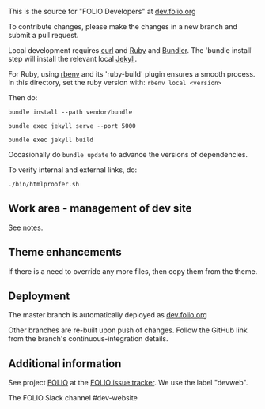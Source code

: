 This is the source for "FOLIO Developers" at [dev.folio.org](https://dev.folio.org/)

To contribute changes, please make the changes in a new branch and submit a
pull request.

Local development requires [curl](https://curl.haxx.se/) and
[Ruby](https://www.ruby-lang.org/) and [Bundler](https://bundler.io/).
The 'bundle install' step will install the relevant local
[Jekyll](https://jekyllrb.com/).

For Ruby, using [rbenv](https://github.com/rbenv/rbenv) and its 'ruby-build'
plugin ensures a smooth process. In this directory, set the ruby version
with: `rbenv local <version>`

Then do:

```
bundle install --path vendor/bundle
```

```
bundle exec jekyll serve --port 5000
```

```
bundle exec jekyll build
```

Occasionally do `bundle update` to advance the versions of dependencies.

To verify internal and external links, do:

```
./bin/htmlproofer.sh
```

## Work area - management of dev site

See [notes](work/README.md).

## Theme enhancements

If there is a need to override any more files, then copy them from the theme.

## Deployment

The master branch is automatically deployed as [dev.folio.org](https://dev.folio.org/)

Other branches are re-built upon push of changes. Follow the GitHub link from the branch's continuous-integration details.

## Additional information

See project [FOLIO](https://issues.folio.org/browse/FOLIO)
at the [FOLIO issue tracker](https://dev.folio.org/community/guide-issues).
We use the label "devweb".

The FOLIO Slack channel #dev-website
